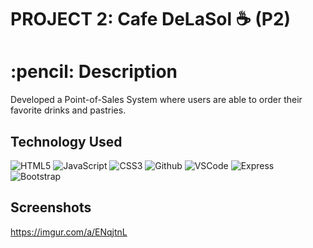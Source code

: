 # PROJECT 2: Cafe DeLaSol :coffee: (P2)

<h1 align ="center">
<h1>:pencil: Description</h1>
<a href="https://pos-system-web-gh.herokuapp.com/"><a>
<p>Developed a Point-of-Sales System where users are able to order their favorite drinks and pastries.</p>


<h2>Technology Used</h2>

![HTML5](https://img.shields.io/badge/-HTML5-333?style=flat&logo=html5)
![JavaScript](https://img.shields.io/badge/-JavaScript-333?style=flat&logo=javascript) 
![CSS3](https://img.shields.io/badge/-CSS-333?style=flat&logo=css3)
![Github](https://img.shields.io/badge/-GitHub-333?style=flat&logo=github)
![VSCode](https://img.shields.io/badge/-VS_Code-333?style=flat&logo=visualstudio)
![Express](https://img.shields.io/badge/-Express-333?style=flat&logo=express)
![Bootstrap](https://img.shields.io/badge/-Bootstrap-333?style=flat&logo=bootstrap)

<h2 align="left"><h2>
<h2>Screenshots</h2>
<a href="https://imgur.com/a/ENqjtnL">https://imgur.com/a/ENqjtnL</a>

